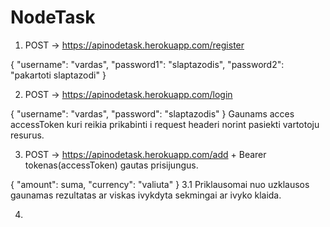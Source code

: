 # NodeTask

1. POST -> https://apinodetask.herokuapp.com/register

{
  "username": "vardas",
  "password1": "slaptazodis",
  "password2": "pakartoti slaptazodi"
}


2. POST -> https://apinodetask.herokuapp.com/login

{
  "username": "vardas",
  "password": "slaptazodis"
}
Gaunams acces accessToken kuri reikia prikabinti i request headeri norint pasiekti vartotoju resurus.


3. POST -> https://apinodetask.herokuapp.com/add + Bearer tokenas(accessToken) gautas prisijungus.

{
  "amount": suma,
  "currency": "valiuta"
}
  3.1 Priklausomai nuo uzklausos gaunamas rezultatas ar viskas ivykdyta sekmingai ar ivyko klaida.
  
  
 4.
